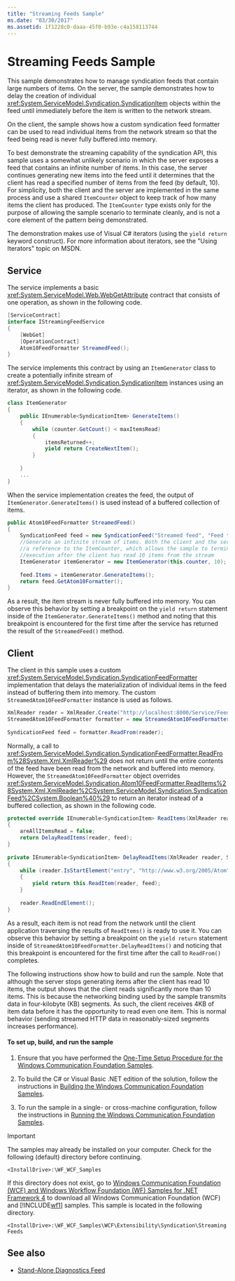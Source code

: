 ```yaml
---
title: "Streaming Feeds Sample"
ms.date: "03/30/2017"
ms.assetid: 1f1228c0-daaa-45f0-b93e-c4a158113744
---
```

# Streaming Feeds Sample
This sample demonstrates how to manage syndication feeds that contain large numbers of items. On the server, the sample demonstrates how to delay the creation of individual <xref:System.ServiceModel.Syndication.SyndicationItem> objects within the feed until immediately before the item is written to the network stream.  
  
 On the client, the sample shows how a custom syndication feed formatter can be used to read individual items from the network stream so that the feed being read is never fully buffered into memory.  
  
 To best demonstrate the streaming capability of the syndication API, this sample uses a somewhat unlikely scenario in which the server exposes a feed that contains an infinite number of items. In this case, the server continues generating new items into the feed until it determines that the client has read a specified number of items from the feed (by default, 10). For simplicity, both the client and the server are implemented in the same process and use a shared `ItemCounter` object to keep track of how many items the client has produced. The `ItemCounter` type exists only for the purpose of allowing the sample scenario to terminate cleanly, and is not a core element of the pattern being demonstrated.  
  
 The demonstration makes use of Visual C# iterators (using the `yield return` keyword construct). For more information about iterators, see the "Using Iterators" topic on MSDN.  
  
## Service  
 The service implements a basic <xref:System.ServiceModel.Web.WebGetAttribute> contract that consists of one operation, as shown in the following code.  
  
```csharp  
[ServiceContract]  
interface IStreamingFeedService  
{  
    [WebGet]  
    [OperationContract]  
    Atom10FeedFormatter StreamedFeed();  
}  
```  
  
 The service implements this contract by using an `ItemGenerator` class to create a potentially infinite stream of <xref:System.ServiceModel.Syndication.SyndicationItem> instances using an iterator, as shown in the following code.  
  
```csharp
class ItemGenerator  
{  
    public IEnumerable<SyndicationItem> GenerateItems()  
    {  
        while (counter.GetCount() < maxItemsRead)  
        {  
            itemsReturned++;  
            yield return CreateNextItem();  
        }  
  
    }  
    ...  
}  
```  
  
 When the service implementation creates the feed, the output of `ItemGenerator.GenerateItems()` is used instead of a buffered collection of items.  
  
```csharp
public Atom10FeedFormatter StreamedFeed()  
{  
    SyndicationFeed feed = new SyndicationFeed("Streamed feed", "Feed to test streaming", null);  
    //Generate an infinite stream of items. Both the client and the service share  
    //a reference to the ItemCounter, which allows the sample to terminate  
    //execution after the client has read 10 items from the stream  
    ItemGenerator itemGenerator = new ItemGenerator(this.counter, 10);  
  
    feed.Items = itemGenerator.GenerateItems();  
    return feed.GetAtom10Formatter();  
}  
```  
  
 As a result, the item stream is never fully buffered into memory. You can observe this behavior by setting a breakpoint on the `yield return` statement inside of the `ItemGenerator.GenerateItems()` method and noting that this breakpoint is encountered for the first time after the service has returned the result of the `StreamedFeed()` method.  
  
## Client  
 The client in this sample uses a custom <xref:System.ServiceModel.Syndication.SyndicationFeedFormatter> implementation that delays the materialization of individual items in the feed instead of buffering them into memory. The custom `StreamedAtom10FeedFormatter` instance is used as follows.  
  
```csharp  
XmlReader reader = XmlReader.Create("http://localhost:8000/Service/Feeds/StreamedFeed");  
StreamedAtom10FeedFormatter formatter = new StreamedAtom10FeedFormatter(counter);  
  
SyndicationFeed feed = formatter.ReadFrom(reader);  
```  
  
 Normally, a call to <xref:System.ServiceModel.Syndication.SyndicationFeedFormatter.ReadFrom%28System.Xml.XmlReader%29> does not return until the entire contents of the feed have been read from the network and buffered into memory. However, the `StreamedAtom10FeedFormatter` object overrides <xref:System.ServiceModel.Syndication.Atom10FeedFormatter.ReadItems%28System.Xml.XmlReader%2CSystem.ServiceModel.Syndication.SyndicationFeed%2CSystem.Boolean%40%29> to return an iterator instead of a buffered collection, as shown in the following code.  
  
```csharp  
protected override IEnumerable<SyndicationItem> ReadItems(XmlReader reader, SyndicationFeed feed, out bool areAllItemsRead)  
{  
    areAllItemsRead = false;  
    return DelayReadItems(reader, feed);  
}  
  
private IEnumerable<SyndicationItem> DelayReadItems(XmlReader reader, SyndicationFeed feed)  
{  
    while (reader.IsStartElement("entry", "http://www.w3.org/2005/Atom"))  
    {  
        yield return this.ReadItem(reader, feed);  
    }  
  
    reader.ReadEndElement();  
}  
```  
  
 As a result, each item is not read from the network until the client application traversing the results of `ReadItems()` is ready to use it. You can observe this behavior by setting a breakpoint on the `yield return` statement inside of `StreamedAtom10FeedFormatter.DelayReadItems()` and noticing that this breakpoint is encountered for the first time after the call to `ReadFrom()` completes.  
  
 The following instructions show how to build and run the sample. Note that although the server stops generating items after the client has read 10 items, the output shows that the client reads significantly more than 10 items. This is because the networking binding used by the sample transmits data in four-kilobyte (KB) segments. As such, the client receives 4KB of item data before it has the opportunity to read even one item. This is normal behavior (sending streamed HTTP data in reasonably-sized segments increases performance).  
  
#### To set up, build, and run the sample  
  
1. Ensure that you have performed the [One-Time Setup Procedure for the Windows Communication Foundation Samples](../../../../docs/framework/wcf/samples/one-time-setup-procedure-for-the-wcf-samples.md).  
  
2. To build the C# or Visual Basic .NET edition of the solution, follow the instructions in [Building the Windows Communication Foundation Samples](../../../../docs/framework/wcf/samples/building-the-samples.md).  
  
3. To run the sample in a single- or cross-machine configuration, follow the instructions in [Running the Windows Communication Foundation Samples](../../../../docs/framework/wcf/samples/running-the-samples.md).  
  
> [!IMPORTANT]
> The samples may already be installed on your computer. Check for the following (default) directory before continuing.  
>   
> `<InstallDrive>:\WF_WCF_Samples`  
>   
> If this directory does not exist, go to [Windows Communication Foundation (WCF) and Windows Workflow Foundation (WF) Samples for .NET Framework 4](https://www.microsoft.com/download/details.aspx?id=21459) to download all Windows Communication Foundation (WCF) and [!INCLUDE[wf1](../../../../includes/wf1-md.md)] samples. This sample is located in the following directory.  
>   
> `<InstallDrive>:\WF_WCF_Samples\WCF\Extensibility\Syndication\StreamingFeeds`  
  
## See also

- [Stand-Alone Diagnostics Feed](../../../../docs/framework/wcf/samples/stand-alone-diagnostics-feed-sample.md)
